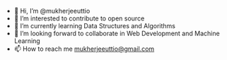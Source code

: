 - 👋 Hi, I’m @mukherjeeuttio
- 👀 I’m interested to contribute to open source
- 🌱 I’m currently learning Data Structures and Algorithms
- 💞️ I’m looking forward to collaborate in Web Development and Machine Learning
- 📫 How to reach me mukherjeeuttio@gmail.com

<!---
mukherjeeuttio/mukherjeeuttio is a ✨ special ✨ repository because its `README.md` (this file) appears on your GitHub profile.
You can click the Preview link to take a look at your changes.
--->
